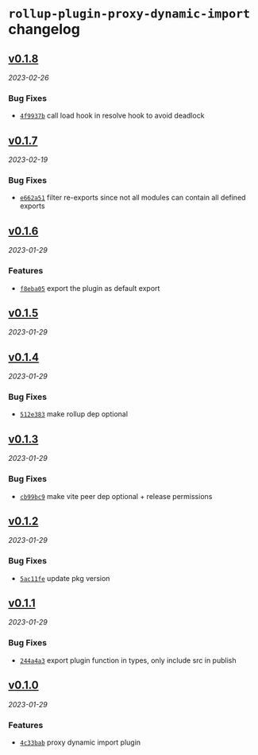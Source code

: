 # `rollup-plugin-proxy-dynamic-import` changelog

<!-- CHLOG_SPLIT_MARKER -->

## [v0.1.8](https://github.com/ydcjeff/rollup-plugin-proxy-dynamic-import/compare/v0.1.7...v0.1.8)

_2023-02-26_

### Bug Fixes

- [`4f9937b`](https://github.com/ydcjeff/rollup-plugin-proxy-dynamic-import/commit/4f9937b)
  call load hook in resolve hook to avoid deadlock

## [v0.1.7](https://github.com/ydcjeff/rollup-plugin-proxy-dynamic-import/compare/v0.1.6...v0.1.7)

_2023-02-19_

### Bug Fixes

- [`e662a51`](https://github.com/ydcjeff/rollup-plugin-proxy-dynamic-import/commit/e662a51)
  filter re-exports since not all modules can contain all defined exports

## [v0.1.6](https://github.com/ydcjeff/rollup-plugin-proxy-dynamic-import/compare/v0.1.5...v0.1.6)

_2023-01-29_

### Features

- [`f8eba05`](https://github.com/ydcjeff/rollup-plugin-proxy-dynamic-import/commit/f8eba05)
  export the plugin as default export

## [v0.1.5](https://github.com/ydcjeff/rollup-plugin-proxy-dynamic-import/compare/v0.1.4...v0.1.5)

_2023-01-29_

## [v0.1.4](https://github.com/ydcjeff/rollup-plugin-proxy-dynamic-import/compare/v0.1.3...v0.1.4)

_2023-01-29_

### Bug Fixes

- [`512e383`](https://github.com/ydcjeff/rollup-plugin-proxy-dynamic-import/commit/512e383)
  make rollup dep optional

## [v0.1.3](https://github.com/ydcjeff/rollup-plugin-proxy-dynamic-import/compare/v0.1.2...v0.1.3)

_2023-01-29_

### Bug Fixes

- [`cb99bc9`](https://github.com/ydcjeff/rollup-plugin-proxy-dynamic-import/commit/cb99bc9)
  make vite peer dep optional + release permissions

## [v0.1.2](https://github.com/ydcjeff/rollup-plugin-proxy-dynamic-import/compare/v0.1.1...v0.1.2)

_2023-01-29_

### Bug Fixes

- [`5ac11fe`](https://github.com/ydcjeff/rollup-plugin-proxy-dynamic-import/commit/5ac11fe)
  update pkg version

## [v0.1.1](https://github.com/ydcjeff/rollup-plugin-proxy-dynamic-import/compare/v0.1.0...v0.1.1)

_2023-01-29_

### Bug Fixes

- [`244a4a3`](https://github.com/ydcjeff/rollup-plugin-proxy-dynamic-import/commit/244a4a3)
  export plugin function in types, only include src in publish

## [v0.1.0](https://github.com/ydcjeff/rollup-plugin-proxy-dynamic-import/compare/4c33bab...v0.1.0)

_2023-01-29_

### Features

- [`4c33bab`](https://github.com/ydcjeff/rollup-plugin-proxy-dynamic-import/commit/4c33bab)
  proxy dynamic import plugin
